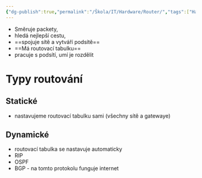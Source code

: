 ```yaml
---
{"dg-publish":true,"permalink":"/Škola/IT/Hardware/Router/","tags":["Hardware"],"created":"2023-12-14T19:24:23.717+01:00","updated":"2024-05-12T22:50:31.689+02:00"}
---
```


- Směruje packety, 
- hledá nejlepší cestu, 
- ==spojuje sítě a vytváří podsítě==
- ==Má routovací tabulku==
- pracuje s podsítí, umí je rozdělit
# Typy routování
## Statické
- nastavujeme routovací tabulku sami (všechny sítě a gatewaye)
## Dynamické 
- routovací tabulka se nastavuje automaticky
- RIP
- OSPF
- BGP - na tomto protokolu funguje internet
